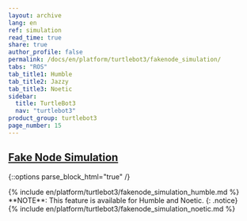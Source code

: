 ```yaml
---
layout: archive
lang: en
ref: simulation
read_time: true
share: true
author_profile: false
permalink: /docs/en/platform/turtlebot3/fakenode_simulation/
tabs: "ROS"
tab_title1: Humble
tab_title2: Jazzy
tab_title3: Noetic
sidebar:
  title: TurtleBot3
  nav: "turtlebot3"
product_group: turtlebot3
page_number: 15
---
```


<style>body {counter-reset: h1 6 !important;}</style>
<div style="counter-reset: h2 3"></div>

<!--[dummy Header 1]>
  <h1 id="dummy">Simulation</h1>
  <h2 id="dummy">Fake Node</h2>
  <p class="dummy_content">TurtleBot3 Fake Node Package</p>
<![end dummy Header 1]-->

## [Fake Node Simulation](#fake-node-simulation)

{::options parse_block_html="true" /}

<section data-id="{{ page.tab_title1 }}" class="tab_contents">
{% include en/platform/turtlebot3/fakenode_simulation_humble.md %}
</section>

<section data-id="{{ page.tab_title2 }}" class="tab_contents">
**NOTE**: This feature is available for Humble and Noetic.
{: .notice}
</section>

<section data-id="{{ page.tab_title3 }}" class="tab_contents">
{% include en/platform/turtlebot3/fakenode_simulation_noetic.md %}
</section>
